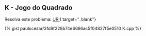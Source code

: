 
## K - Jogo do Quadrado

Resolva este problema:
[URI][uri-2067]{:target="_blank"}


{% gist paulocezar/3fd8f228b74e6696ac5f04827f5e0510 K.cpp %}

[uri-2067]:		https://www.urionlinejudge.com.br/judge/pt/problems/view/2067
